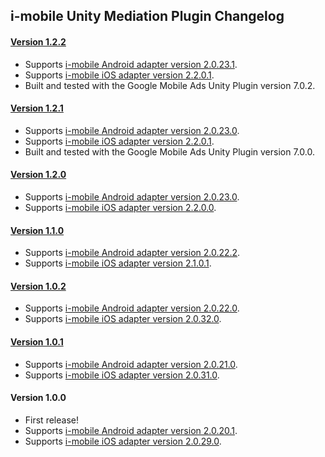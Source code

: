 ## i-mobile Unity Mediation Plugin Changelog

#### [Version 1.2.2](https://dl.google.com/googleadmobadssdk/mediation/unity/imobile/IMobileUnityAdapter-1.2.2.zip)
- Supports [i-mobile Android adapter version 2.0.23.1](https://github.com/googleads/googleads-mobile-android-mediation/blob/main/ThirdPartyAdapters/imobile/CHANGELOG.md#version-20231).
- Supports [i-mobile iOS adapter version 2.2.0.1](https://github.com/googleads/googleads-mobile-ios-mediation/blob/main/adapters/I-Mobile/CHANGELOG.md#version-2201).
- Built and tested with the Google Mobile Ads Unity Plugin version 7.0.2.

#### [Version 1.2.1](https://dl.google.com/googleadmobadssdk/mediation/unity/imobile/IMobileUnityAdapter-1.2.1.zip)
- Supports [i-mobile Android adapter version 2.0.23.0](https://github.com/googleads/googleads-mobile-android-mediation/blob/main/ThirdPartyAdapters/imobile/CHANGELOG.md#version-20230).
- Supports [i-mobile iOS adapter version 2.2.0.1](https://github.com/googleads/googleads-mobile-ios-mediation/blob/main/adapters/I-Mobile/CHANGELOG.md#version-2201).
- Built and tested with the Google Mobile Ads Unity Plugin version 7.0.0.

#### [Version 1.2.0](https://dl.google.com/googleadmobadssdk/mediation/unity/imobile/IMobileUnityAdapter-1.2.0.zip)
- Supports [i-mobile Android adapter version 2.0.23.0](https://github.com/googleads/googleads-mobile-android-mediation/blob/main/ThirdPartyAdapters/imobile/CHANGELOG.md#version-20230).
- Supports [i-mobile iOS adapter version 2.2.0.0](https://github.com/googleads/googleads-mobile-ios-mediation/blob/main/adapters/I-Mobile/CHANGELOG.md#version-2200).

#### [Version 1.1.0](https://dl.google.com/googleadmobadssdk/mediation/unity/imobile/IMobileUnityAdapter-1.1.0.zip)
- Supports [i-mobile Android adapter version 2.0.22.2](https://github.com/googleads/googleads-mobile-android-mediation/blob/main/ThirdPartyAdapters/imobile/CHANGELOG.md#version-20222).
- Supports [i-mobile iOS adapter version 2.1.0.1](https://github.com/googleads/googleads-mobile-ios-mediation/blob/main/adapters/I-Mobile/CHANGELOG.md#version-2101).

#### [Version 1.0.2](https://dl.google.com/googleadmobadssdk/mediation/unity/imobile/IMobileUnityAdapter-1.0.2.zip)
- Supports [i-mobile Android adapter version 2.0.22.0](https://github.com/googleads/googleads-mobile-android-mediation/blob/main/ThirdPartyAdapters/imobile/CHANGELOG.md#version-20220).
- Supports [i-mobile iOS adapter version 2.0.32.0](https://github.com/googleads/googleads-mobile-ios-mediation/blob/main/adapters/I-Mobile/CHANGELOG.md#version-20320).

#### [Version 1.0.1](https://dl.google.com/googleadmobadssdk/mediation/unity/imobile/IMobileUnityAdapter-1.0.1.zip)
- Supports [i-mobile Android adapter version 2.0.21.0](https://github.com/googleads/googleads-mobile-android-mediation/blob/main/ThirdPartyAdapters/imobile/CHANGELOG.md#version-20210).
- Supports [i-mobile iOS adapter version 2.0.31.0](https://github.com/googleads/googleads-mobile-ios-mediation/blob/main/adapters/I-Mobile/CHANGELOG.md#version-20310).

#### Version 1.0.0
- First release!
- Supports [i-mobile Android adapter version 2.0.20.1](https://github.com/googleads/googleads-mobile-android-mediation/blob/main/ThirdPartyAdapters/imobile/CHANGELOG.md#version-20201).
- Supports [i-mobile iOS adapter version 2.0.29.0](https://github.com/googleads/googleads-mobile-ios-mediation/blob/main/adapters/I-Mobile/CHANGELOG.md#version-20290).
